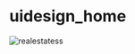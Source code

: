 # uidesign_home

![realestatess](https://user-images.githubusercontent.com/108423066/188302083-ddf2244f-a982-489d-9bb9-014e0cc4fdc8.jpeg)
